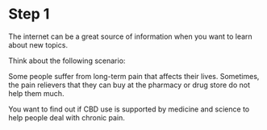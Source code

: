 # Step 1

The internet can be a great source of information when you want to learn about new topics. 

Think about the following scenario: 

Some people suffer from long-term pain that affects their lives. Sometimes, the pain relievers that they can buy at the pharmacy or drug store do not help them much. 

You want to find out if CBD use is supported by medicine and science to help people deal with chronic pain. 